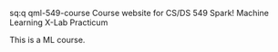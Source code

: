 sq:q
qml-549-course
Course website for CS/DS 549 Spark! Machine Learning X-Lab Practicum



This is a ML course.
